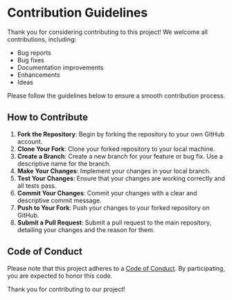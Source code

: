 # Contribution Guidelines

Thank you for considering contributing to this project! We welcome all contributions, including:

- Bug reports
- Bug fixes
- Documentation improvements
- Enhancements
- Ideas

Please follow the guidelines below to ensure a smooth contribution process.

## How to Contribute

1. **Fork the Repository**: Begin by forking the repository to your own GitHub account.
2. **Clone Your Fork**: Clone your forked repository to your local machine.
3. **Create a Branch**: Create a new branch for your feature or bug fix. Use a descriptive name for the branch.
4. **Make Your Changes**: Implement your changes in your local branch.
5. **Test Your Changes**: Ensure that your changes are working correctly and all tests pass.
6. **Commit Your Changes**: Commit your changes with a clear and descriptive commit message.
7. **Push to Your Fork**: Push your changes to your forked repository on GitHub.
8. **Submit a Pull Request**: Submit a pull request to the main repository, detailing your changes and the reason for them.

## Code of Conduct

Please note that this project adheres to a [Code of Conduct](CODE_OF_CONDUCT.md). By participating, you are expected to honor this code.

Thank you for contributing to our project!
